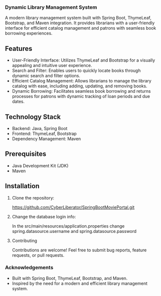 ### Dynamic Library Management System

A modern library management system built with Spring Boot, ThymeLeaf, Bootstrap, and Maven integration. It provides librarians with a user-friendly interface for efficient catalog management and patrons with seamless book borrowing experiences.

## Features

- User-Friendly Interface: Utilizes ThymeLeaf and Bootstrap for a visually appealing and intuitive user experience.
- Search and Filter: Enables users to quickly locate books through dynamic search and filter options.
- Efficient Catalog Management: Allows librarians to manage the library catalog with ease, including adding, updating, and removing books.
- Dynamic Borrowing: Facilitates seamless book borrowing and returns processes for patrons with dynamic tracking of loan periods and due dates.

## Technology Stack

- Backend: Java, Spring Boot
- Frontend: ThymeLeaf, Bootstrap
- Dependency Management: Maven

## Prerequisites

- Java Development Kit (JDK)
- Maven

## Installation

1. Clone the repository:

  	 https://github.com/CyberLiberator/SpringBootMoviePortal.git

2. Change the database login info:

  	In the src/main/resources/application.properties change spring.datasource.username and spring.datasource.password

3. Contributing

	Contributions are welcome! Feel free to submit bug reports, feature requests, or pull requests.

### Acknowledgements

- Built with Spring Boot, ThymeLeaf, Bootstrap, and Maven.
- Inspired by the need for a modern and efficient library management system.
